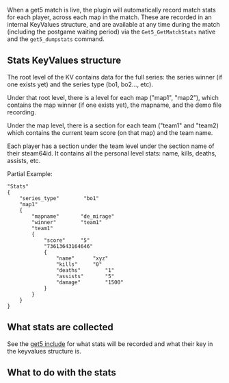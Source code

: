 When a get5 match is live, the plugin will automatically record match stats for each player, across each map in the match. These are recorded in an internal KeyValues structure, and are available at any time during the match (including the postgame waiting period) via the ``Get5_GetMatchStats`` native and the ``get5_dumpstats`` command.

## Stats KeyValues structure
The root level of the KV contains data for the full series: the series winner (if one exists yet) and the series type (bo1, bo2..., etc).

Under that root level, there is a level for each map ("map1", "map2"), which contains the map winner (if one exists yet), the mapname, and the demo file recording.

Under the map level, there is a section for each team ("team1" and "team2) which contains the current team score (on that map) and the team name.

Each player has a section under the team level under the section name of their steam64id. It contains all the personal level stats: name, kills, deaths, assists, etc.

Partial Example:
```
"Stats"
{
    "series_type"        "bo1"
	"map1"
	{
		"mapname"		"de_mirage"
		"winner"		"team1"
		"team1"
		{
			"score"		"5"
			"73613643164646"
			{
				"name"		"xyz"
				"kills"		"0"
				"deaths"		"1"
				"assists"		"5"
				"damage"		"1500"
			}
		}
	}
}
```

## What stats are collected
See the [get5 include](https://github.com/splewis/get5/blob/master/scripting/include/get5.inc#L106) for what stats will be recorded and what their key in the keyvalues structure is.

## What to do with the stats
